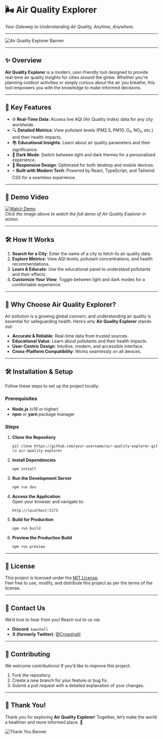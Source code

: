 # 🌬️ **Air Quality Explorer**  
*Your Gateway to Understanding Air Quality, Anytime, Anywhere.*

---

![Air Quality Explorer Banner](https://lovecleanair.org/wp-content/uploads/2014/03/About_Air_Quality.jpg)  

---

## ✨ **Overview**

**Air Quality Explorer** is a modern, user-friendly tool designed to provide real-time air quality insights for cities around the globe. Whether you're planning outdoor activities or simply curious about the air you breathe, this tool empowers you with the knowledge to make informed decisions.  

---

## 🎯 **Key Features**

- 🌐 **Real-Time Data**: Access live AQI (Air Quality Index) data for any city worldwide.  
- 🔍 **Detailed Metrics**: View pollutant levels (PM2.5, PM10, O₃, NO₂, etc.) and their health impacts.  
- 📚 **Educational Insights**: Learn about air quality parameters and their significance.  
- 🌙 **Dark Mode**: Switch between light and dark themes for a personalized experience.  
- 📱 **Responsive Design**: Optimized for both desktop and mobile devices.  
- ⚡ **Built with Modern Tech**: Powered by React, TypeScript, and Tailwind CSS for a seamless experience.  

---

## 🎥 **Demo Video**

[![Watch Demo](https://via.placeholder.com/800x450?text=Watch+Demo+Video)](https://www.youtube.com/watch?v=demo-video-id)  
*Click the image above to watch the full demo of Air Quality Explorer in action.*

---

## 🛠️ **How It Works**

1. **Search for a City**: Enter the name of a city to fetch its air quality data.  
2. **Explore Metrics**: View AQI levels, pollutant concentrations, and health recommendations.  
3. **Learn & Educate**: Use the educational panel to understand pollutants and their effects.  
4. **Customize Your View**: Toggle between light and dark modes for a comfortable experience.  

---

## 📖 **Why Choose Air Quality Explorer?**

Air pollution is a growing global concern, and understanding air quality is essential for safeguarding health. Here’s why **Air Quality Explorer** stands out:  

- **Accurate & Reliable**: Real-time data from trusted sources.  
- **Educational Value**: Learn about pollutants and their health impacts.  
- **User-Centric Design**: Intuitive, modern, and accessible interface.  
- **Cross-Platform Compatibility**: Works seamlessly on all devices.  

---

## 🛠️ **Installation & Setup**

Follow these steps to set up the project locally:

### **Prerequisites**
- **Node.js** (v16 or higher)  
- **npm** or **yarn** package manager  

### **Steps**

1. **Clone the Repository**  
   ```bash
   git clone https://github.com/your-username/air-quality-explorer.git
   cd air-quality-explorer
   ```

2. **Install Dependencies**  
   ```bash
   npm install
   ```

3. **Run the Development Server**  
   ```bash
   npm run dev
   ```

4. **Access the Application**  
   Open your browser and navigate to:  
   ```
   http://localhost:5173
   ```

5. **Build for Production**  
   ```bash
   npm run build
   ```

6. **Preview the Production Build**  
   ```bash
   npm run preview
   ```

---

## 📜 **License**

This project is licensed under the [MIT License](LICENSE).  
Feel free to use, modify, and distribute this project as per the terms of the license.  

---

## 📱 **Contact Us**

We’d love to hear from you! Reach out to us via:  

- **Discord**: `kawshall`  
- **X (formerly Twitter)**: [@Crowshalll](https://x.com/Crowshalll)  

---

## 🌟 **Contributing**

We welcome contributions! If you’d like to improve this project:  

1. Fork the repository.  
2. Create a new branch for your feature or bug fix.  
3. Submit a pull request with a detailed explanation of your changes.  

---

## 🎉 **Thank You!**

Thank you for exploring **Air Quality Explorer**! Together, let’s make the world a healthier and more informed place. 🌱  

![Thank You Banner](https://encrypted-tbn0.gstatic.com/images?q=tbn:ANd9GcTh0hPeLmShgiRLqK19Vqujp_M11YpCTqNyXQ&s)  
